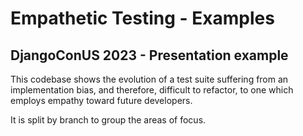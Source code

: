 # Empathetic Testing - Examples

## DjangoConUS 2023 - Presentation example

This codebase shows the evolution of a test suite suffering from an
implementation bias, and therefore, difficult to refactor, to one which employs
empathy toward future developers.

It is split by branch to group the areas of focus.
